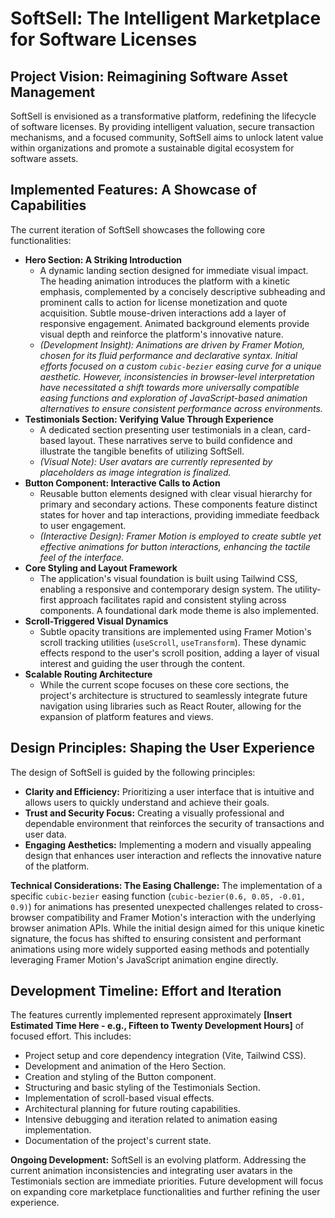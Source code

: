 # SoftSell: The Intelligent Marketplace for Software Licenses

## Project Vision: Reimagining Software Asset Management

SoftSell is envisioned as a transformative platform, redefining the lifecycle of software licenses. By providing intelligent valuation, secure transaction mechanisms, and a focused community, SoftSell aims to unlock latent value within organizations and promote a sustainable digital ecosystem for software assets.

## Implemented Features: A Showcase of Capabilities

The current iteration of SoftSell showcases the following core functionalities:

* **Hero Section: A Striking Introduction**
    * A dynamic landing section designed for immediate visual impact. The heading animation introduces the platform with a kinetic emphasis, complemented by a concisely descriptive subheading and prominent calls to action for license monetization and quote acquisition. Subtle mouse-driven interactions add a layer of responsive engagement. Animated background elements provide visual depth and reinforce the platform's innovative nature.
    * *(Development Insight): Animations are driven by Framer Motion, chosen for its fluid performance and declarative syntax. Initial efforts focused on a custom `cubic-bezier` easing curve for a unique aesthetic. However, inconsistencies in browser-level interpretation have necessitated a shift towards more universally compatible easing functions and exploration of JavaScript-based animation alternatives to ensure consistent performance across environments.*
* **Testimonials Section: Verifying Value Through Experience**
    * A dedicated section presenting user testimonials in a clean, card-based layout. These narratives serve to build confidence and illustrate the tangible benefits of utilizing SoftSell.
    * *(Visual Note): User avatars are currently represented by placeholders as image integration is finalized.*
* **Button Component: Interactive Calls to Action**
    * Reusable button elements designed with clear visual hierarchy for primary and secondary actions. These components feature distinct states for hover and tap interactions, providing immediate feedback to user engagement.
    * *(Interactive Design): Framer Motion is employed to create subtle yet effective animations for button interactions, enhancing the tactile feel of the interface.*
* **Core Styling and Layout Framework**
    * The application's visual foundation is built using Tailwind CSS, enabling a responsive and contemporary design system. The utility-first approach facilitates rapid and consistent styling across components. A foundational dark mode theme is also implemented.
* **Scroll-Triggered Visual Dynamics**
    * Subtle opacity transitions are implemented using Framer Motion's scroll tracking utilities (`useScroll`, `useTransform`). These dynamic effects respond to the user's scroll position, adding a layer of visual interest and guiding the user through the content.
* **Scalable Routing Architecture**
    * While the current scope focuses on these core sections, the project's architecture is structured to seamlessly integrate future navigation using libraries such as React Router, allowing for the expansion of platform features and views.

## Design Principles: Shaping the User Experience

The design of SoftSell is guided by the following principles:

* **Clarity and Efficiency:** Prioritizing a user interface that is intuitive and allows users to quickly understand and achieve their goals.
* **Trust and Security Focus:** Creating a visually professional and dependable environment that reinforces the security of transactions and user data.
* **Engaging Aesthetics:** Implementing a modern and visually appealing design that enhances user interaction and reflects the innovative nature of the platform.

**Technical Considerations: The Easing Challenge:** The implementation of a specific `cubic-bezier` easing function (`cubic-bezier(0.6, 0.05, -0.01, 0.9)`) for animations has presented unexpected challenges related to cross-browser compatibility and Framer Motion's interaction with the underlying browser animation APIs. While the initial design aimed for this unique kinetic signature, the focus has shifted to ensuring consistent and performant animations using more widely supported easing methods and potentially leveraging Framer Motion's JavaScript animation engine directly.

## Development Timeline: Effort and Iteration

The features currently implemented represent approximately **[Insert Estimated Time Here - e.g., Fifteen to Twenty Development Hours]** of focused effort. This includes:

* Project setup and core dependency integration (Vite, Tailwind CSS).
* Development and animation of the Hero Section.
* Creation and styling of the Button component.
* Structuring and basic styling of the Testimonials Section.
* Implementation of scroll-based visual effects.
* Architectural planning for future routing capabilities.
* Intensive debugging and iteration related to animation easing implementation.
* Documentation of the project's current state.

**Ongoing Development:** SoftSell is an evolving platform. Addressing the current animation inconsistencies and integrating user avatars in the Testimonials section are immediate priorities. Future development will focus on expanding core marketplace functionalities and further refining the user experience.